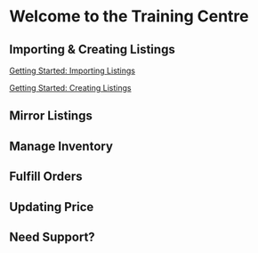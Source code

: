 # Welcome to the Training Centre

## Importing & Creating Listings

[Getting Started: Importing Listings](./import-create/import-listing)

[Getting Started: Creating Listings](./import-create/create-listing)

## Mirror Listings

## Manage Inventory

## Fulfill Orders

## Updating Price

## Need Support?